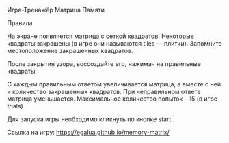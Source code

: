 Игра-Тренажёр Матрица Памяти

Правила

На экране появляется матрица с сеткой квадратов. Некоторые квадраты закрашены (в игре они называются tiles — плитки). Запомните местоположение закрашенных квадратов.

После закрытия узора, воссоздайте его, нажимая на правильные квадраты

С каждым правильным ответом увеличивается матрица, а вместе с ней и количество закрашенных квадратов. При неправильном ответе матрица уменьшается. Максимальное количество попыток – 15 (в игре trials)

Для запуска игры необходимо кликнуть по кнопке start.

Ссылка  на игру: https://egalua.github.io/memory-matrix/

